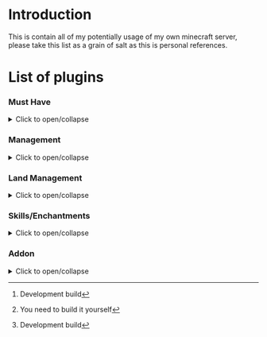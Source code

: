 # Introduction
This is contain all of my potentially usage of my own minecraft server, please take this list as a grain of salt as this is personal references.

# List of plugins
### Must Have
<details>
<summary>Click to open/collapse</summary>

|Plugin|Freemium|Premium|
|------|:------:|:-----:|
|ProtocalLid|[Jenkin][ProtocalLid_Free_Jenkin][^1]  [Github][ProtocalLid_Free_Github]  [SpigotMC][ProtocalLid_Free_SpigotMC]|NA|
|FreedonChat|[Modrinth][FreedonChat_Free_Modrinth]|NA|

[^1]: Development build

[ProtocalLid_Free_Jenkin]: https://ci.dmulloy2.net/job/ProtocolLib/
[ProtocalLid_Free_Github]: https://github.com/dmulloy2/ProtocolLib
[ProtocalLid_Free_SpigotMC]: https://www.spigotmc.org/resources/protocollib.1997/
[FreedonChat_Free_Modrinth]: https://modrinth.com/plugin/freedomchat
</details>

### Management
<details>
<summary>Click to open/collapse</summary>

|Plugin|Freemium|Premium|
|------|:------:|:-----:|
|CMI|NA|[SpigotMC][CMI_Paid_SpigotMC]|
|Citizens|NA|[SpigotMC][Citizens_Paid_SpigotMC]|
|Multiverse-Core|[Github][Multiverse-Core_Free_Github] [BukkitDev][Multiverse-Core_Free_BukkitDev]  [SpigotMC][Multiverse-Core_Free_SpigotMC]|NA|

[CMI_Paid_SpigotMC]: https://www.spigotmc.org/resources/cmi-298-commands-insane-kits-portals-essentials-economy-mysql-sqlite-much-more.3742/
[Citizens_Paid_SpigotMC]: https://www.spigotmc.org/resources/citizens.13811/
[Multiverse-Core_Free_Github]: https://github.com/Multiverse/Multiverse-Core
[Multiverse-Core_Free_BukkitDev]: https://dev.bukkit.org/projects/multiverse-core
[Multiverse-Core_Free_SpigotMC]: https://www.spigotmc.org/resources/multiverse-core.390/
</details>

### Land Management
<details>
<summary>Click to open/collapse</summary>

|Plugin|Freemium|Premium|
|------|:------:|:-----:|
|PlotSquared|[Github][PlotSquared_Free_Github][^2]|[SpigotMC][PlotSquared_Paid_SpigotMC]
|FactionUUID|[Jenkin][FactionUUID_Free_Jenkin][^1]|[SpigotMC][FactionUUID_Paid_SpigotMC]|
|KingsdomX|[Discord Invite][KingsdomX_Free_DiscordInvite]|[SpigotMC][KingsdomX_Paid_SpigotMC]
|Bentobox|[Github][Bentobox_Free_Github]  [SpigotMC][Bentobox_Free_SpigotMC]|NA
|TownyAdvanced|[Github][TownyAdvanced_Free_Github]|NA|

[^2]: You need to build it yourself

[PlotSquared_Free_Github]: https://github.com/IntellectualSites/PlotSquared/releases
[PlotSquared_Paid_SpigotMC]: https://www.spigotmc.org/resources/plotsquared-v7.77506/
[FactionUUID_Free_Jenkin]: https://www.spigotmc.org/resources/plotsquared-v7.77506/
[FactionUUID_Paid_SpigotMC]: https://www.spigotmc.org/resources/kingdomsx.77670/
[KingsdomX_Free_DiscordInvite]: https://discord.gg/cKsSwtt
[KingsdomX_Paid_SpigotMC]: https://www.spigotmc.org/resources/kingdomsx.77670/
[Bentobox_Free_Github]: https://github.com/BentoBoxWorld/BentoBox
[Bentobox_Free_SpigotMC]: https://www.spigotmc.org/resources/bentobox-bskyblock-acidisland-skygrid-caveblock-aoneblock-boxed.73261/
[TownyAdvanced_Free_Github]: https://github.com/TownyAdvanced/Towny/releases/
</details>

### Skills/Enchantments
<details>
<summary>Click to open/collapse</summary>

|Plugin|Freemium|Premium|
|------|:------:|:-----:|
|mcMMO|NA|[SpigotMC][mcMMO_Paid_SpigotMC]|

[mcMMO_Paid_SpigotMC]: https://www.spigotmc.org/resources/official-mcmmo-original-author-returns.64348/
</details>

### Addon
<details>
<summary>Click to open/collapse</summary>

|Plugin|Freemium|Premium|
|------|:------:|:-----:|
|Selective Visualiser|NA|[SpigotMC][SVIS_Paid_SpigotMC]|
|PlayerVaultX|NA|[SpigotMC][PlayerVaultX_Paid_SpigotMC]|
|AxSmithing|[SpigotMC][AxSmithing_Free_SpigotMC]|NA|
|CombatlogX|[SpigotMC][CombatlogX_Free_SpigotMC]|NA|

[SVIS_Paid_SpigotMC]: https://www.spigotmc.org/resources/selection-visualizer.22631/
[PlayerVaultX_Paid_SpigotMC]: https://www.spigotmc.org/resources/playervaultsx.51204/
[AxSmithing_Free_SpigotMC]: https://www.spigotmc.org/resources/axsmithing-viaversion-addon.112793/
[CombatlogX_Free_SpigotMC]: https://www.spigotmc.org/resources/combatlogx.31689/
</details>

